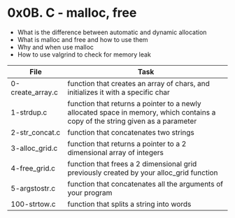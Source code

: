 # 0x0B. C - malloc, free
- What is the difference between automatic and dynamic allocation
- What is malloc and free and how to use them
- Why and when use malloc
- How to use valgrind to check for memory leak

|File | Task |
|-----|-----|
|0-create_array.c | function that creates an array of chars, and initializes it with a specific char |
|1-strdup.c | function that returns a pointer to a newly allocated space in memory, which contains a copy of the string given as a parameter|
|2-str_concat.c |function that concatenates two strings |
|3-alloc_grid.c |function that returns a pointer to a 2 dimensional array of integers |
|4-free_grid.c |function that frees a 2 dimensional grid previously created by your alloc_grid function |
|5-argstostr.c |function that concatenates all the arguments of your program |
|100-strtow.c |function that splits a string into words |

